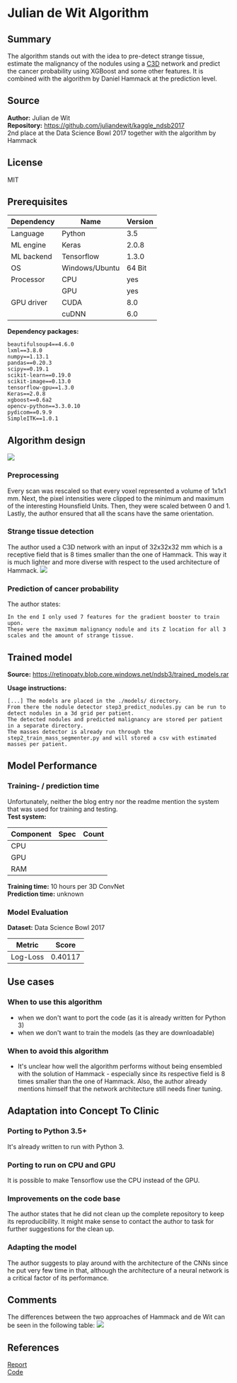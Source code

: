 # Julian de Wit Algorithm

## Summary
The algorithm stands out with the idea to pre-detect strange tissue, estimate the malignancy of the nodules using a [C3D](http://vlg.cs.dartmouth.edu/c3d/) network and predict the cancer probability using XGBoost and some other features.
 It is combined with the algorithm by Daniel Hammack at the prediction level.

## Source
**Author:** Julian de Wit  
**Repository:** https://github.com/juliandewit/kaggle_ndsb2017  
2nd place at the Data Science Bowl 2017 together with the algorithm by Hammack

## License
MIT


## Prerequisites
| Dependency |   Name   | Version  |
|------------|----------|----------|
| Language   | Python   | 3.5 |
| ML engine  | Keras    | 2.0.8 |
| ML backend | Tensorflow| 1.3.0 |
| OS         | Windows/Ubuntu |64 Bit|
| Processor  | CPU      | yes  |
|            | GPU      | yes |
| GPU driver | CUDA     | 8.0 |
|            | cuDNN    | 6.0 |

**Dependency packages:**
````
beautifulsoup4==4.6.0
lxml==3.8.0
numpy==1.13.1
pandas==0.20.3
scipy==0.19.1
scikit-learn==0.19.0
scikit-image==0.13.0
tensorflow-gpu==1.3.0
Keras==2.0.8
xgboost==0.6a2
opencv-python==3.3.0.10
pydicom==0.9.9
SimpleITK==1.0.1
````

## Algorithm design
![](http://juliandewit.github.io/images/plan2017_2.png)

### Preprocessing
Every scan was rescaled so that every voxel represented a volume of 1x1x1 mm.
Next, the pixel intensities were clipped to the minimum and maximum of the interesting Hounsfield Units.
Then, they were scaled between 0 and 1.
Lastly, the author ensured that all the scans have the same orientation.


### Strange tissue detection
The author used a C3D network with an input of 32x32x32 mm which is a receptive field that is 8 times smaller than the one of Hammack.
This way it is much lighter and more diverse with respect to the used architecture of Hammack.
![](http://juliandewit.github.io/images/network_table.png)

### Prediction of cancer probability
The author states:
```
In the end I only used 7 features for the gradient booster to train upon.
These were the maximum malignancy nodule and its Z location for all 3 scales and the amount of strange tissue.
```


## Trained model

**Source:** https://retinopaty.blob.core.windows.net/ndsb3/trained_models.rar  

**Usage instructions:**  
```
[...] The models are placed in the ./models/ directory.
From there the nodule detector step3_predict_nodules.py can be run to detect nodules in a 3d grid per patient.
The detected nodules and predicted malignancy are stored per patient in a separate directory.
The masses detector is already run through the step2_train_mass_segmenter.py and will stored a csv with estimated masses per patient.
```

## Model Performance

### Training- / prediction time
Unfortunately, neither the blog entry nor the readme mention the system that was used for training and testing.  
**Test system:**

| Component | Spec  | Count |
|-----------|-------|-------|
| CPU       |       |       |
| GPU       |       |       |
| RAM       |       |       |

**Training time:**  10 hours per 3D ConvNet  
**Prediction time:** unknown  

### Model Evaluation

**Dataset:** Data Science Bowl 2017  

| Metric   | Score |
|----------|-------|
| Log-Loss |0.40117|

## Use cases

### When to use this algorithm

 - when we don't want to port the code (as it is already written for Python 3)
 - when we don't want to train the models (as they are downloadable)

### When to avoid this algorithm

 - It's unclear how well the algorithm performs without being ensembled with the solution of Hammack - especially since its respective field is 8 times smaller than the one of Hammack. Also, the author already mentions himself that the network architecture still needs finer tuning.

## Adaptation into Concept To Clinic

### Porting to Python 3.5+
It's already written to run with Python 3.

### Porting to run on CPU and GPU
It is possible to make Tensorflow use the CPU instead of the GPU.

### Improvements on the code base
The author states that he did not clean up the complete repository to keep its reproducibility. It might make sense to contact the author to task for further suggestions for the clean up.

### Adapting the model
The author suggests to play around with the architecture of the CNNs since he put very few time in that, although the architecture of a neural network is a critical factor of its performance.


## Comments
The differences between the two approaches of Hammack and de Wit can be seen in the following table:
![](http://juliandewit.github.io/images/julian_daniel.png)


## References
[Report](http://juliandewit.github.io/kaggle-ndsb2017/)  
[Code](https://github.com/juliandewit/kaggle_ndsb2017)
